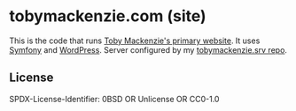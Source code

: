 tobymackenzie.com (site)
========================

This is the code that runs [Toby Mackenzie's primary website](https://www.tobymackenzie.com).  It uses [Symfony](https://symfony.com) and [WordPress](https://wordpress.org).  Server configured by my [tobymackenzie.srv repo](https://github.com/tobymackenzie/tobymackenzie.srv).

License
------

<footer>
<p>SPDX-License-Identifier: 0BSD OR Unlicense OR CC0-1.0</p>
</footer>

